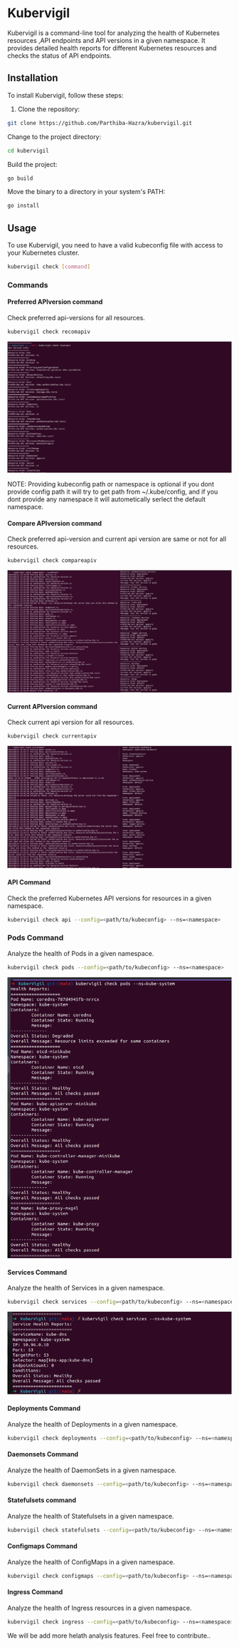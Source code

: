 # Kubervigil

Kubervigil is a command-line tool for analyzing the health of Kubernetes resources ,API endpoints and API versions in a given namespace. It provides detailed health reports for different Kubernetes resources and checks the status of API endpoints.

## Installation

To install Kubervigil, follow these steps:

1. Clone the repository:

```bash
git clone https://github.com/Parthiba-Hazra/kubervigil.git
```
Change to the project directory:
```bash
cd kubervigil
```
Build the project:
```bash
go build
```
Move the binary to a directory in your system's PATH:
```bash
go install
```
## Usage
To use Kubervigil, you need to have a valid kubeconfig file with access to your Kubernetes cluster.

```bash
kubervigil check [command]
```
### Commands

#### Preferred APIversion command
Check preferred api-versions for all resources.

```bash
kubervigil check recomapiv
```

![preferred api demo](./demo/recom.png)

NOTE: Providing kubeconfig path or namespace is optional if you dont provide config path it will try to get path from ~/.kube/config, and if you dont provide any namespace it will autometically serlect the default namespace.

#### Compare APIversion command
Check preferred api-version and current api version are same or not for all resources.

```bash
kubervigil check compareapiv
```
![compare demo](./demo/compare.png)

#### Current APIversion command
Check current api version for all resources.

```bash
kubervigil check currentapiv
```

![current api demo](./demo/current.png)

#### API Command
Check the preferred Kubernetes API versions for resources in a given namespace.

```bash
kubervigil check api --config=<path/to/kubeconfig> --ns=<namespace>
```
### Pods Command
Analyze the health of Pods in a given namespace.

```bash
kubervigil check pods --config=<path/to/kubeconfig> --ns=<namespace>
```
![pods demo](./demo/pods.png)

#### Services Command
Analyze the health of Services in a given namespace.

```bash
kubervigil check services --config=<path/to/kubeconfig> --ns=<namespace>
```
![service demo](./demo/service.png)

#### Deployments Command
Analyze the health of Deployments in a given namespace.

```bash
kubervigil check deployments --config=<path/to/kubeconfig> --ns=<namespace>
```
#### Daemonsets Command
Analyze the health of DaemonSets in a given namespace.

```bash
kubervigil check daemonsets --config=<path/to/kubeconfig> --ns=<namespace>
```
#### Statefulsets command
Analyze the health of Statefulsets in a given namespace.

```bash
kubervigil check statefulsets --config=<path/to/kubeconfig> --ns=<namespace>
```

#### Configmaps Command
Analyze the health of ConfigMaps in a given namespace.

```bash
kubervigil check configmaps --config=<path/to/kubeconfig> --ns=<namespace>
```
#### Ingress Command
Analyze the health of Ingress resources in a given namespace.

```bash
kubervigil check ingress --config=<path/to/kubeconfig> --ns=<namespace>
```

We will be add more helath analysis features.
Feel free to contribute..